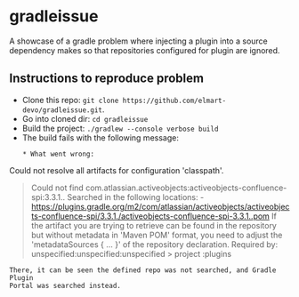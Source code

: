 # gradleissue

A showcase of a gradle problem where injecting a plugin into a source dependency
makes so that repositories configured for plugin are ignored.

## Instructions to reproduce problem

- Clone this repo: `git clone https://github.com/elmart-devo/gradleissue.git`.
- Go into cloned dir: `cd gradleissue`
- Build the project: `./gradlew --console verbose build`
- The build fails with the following message:
  ```
  * What went wrong:
Could not resolve all artifacts for configuration 'classpath'.
> Could not find com.atlassian.activeobjects:activeobjects-confluence-spi:3.3.1..
  Searched in the following locations:
    - https://plugins.gradle.org/m2/com/atlassian/activeobjects/activeobjects-confluence-spi/3.3.1./activeobjects-confluence-spi-3.3.1..pom
  If the artifact you are trying to retrieve can be found in the repository but without metadata in 'Maven POM' format, you need to adjust the 'metadataSources { ... }' of the repository declaration.
  Required by:
      unspecified:unspecified:unspecified > project :plugins
  ```
  There, it can be seen the defined repo was not searched, and Gradle Plugin
  Portal was searched instead.
